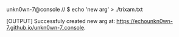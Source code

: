 unkn0wn-7@console // $ echo 'new arg' > ./trixam.txt

[OUTPUT] Successfuly created new arg at: https://echounkn0wn-7.github.io/unkn0wn-7_console.
